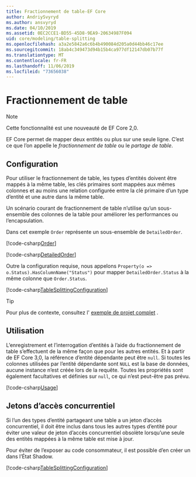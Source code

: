 ```yaml
---
title: Fractionnement de table-EF Core
author: AndriySvyryd
ms.author: ansvyryd
ms.date: 04/10/2019
ms.assetid: 0EC2CCE1-BD55-45D8-9EA9-20634987F094
uid: core/modeling/table-splitting
ms.openlocfilehash: a3a2e5842a6c6b4b490084d205a0d44bb46c17ee
ms.sourcegitcommit: 18ab4c349473d94b15b4ca977df12147db07b77f
ms.translationtype: MT
ms.contentlocale: fr-FR
ms.lasthandoff: 11/06/2019
ms.locfileid: "73656038"
---
```

# <a name="table-splitting"></a>Fractionnement de table

>[!NOTE]
> Cette fonctionnalité est une nouveauté de EF Core 2,0.

EF Core permet de mapper deux entités ou plus sur une seule ligne. C’est ce que l’on appelle le _fractionnement de table_ ou le _partage de table_.

## <a name="configuration"></a>Configuration

Pour utiliser le fractionnement de table, les types d’entités doivent être mappés à la même table, les clés primaires sont mappées aux mêmes colonnes et au moins une relation configurée entre la clé primaire d’un type d’entité et une autre dans la même table.

Un scénario courant de fractionnement de table n’utilise qu’un sous-ensemble des colonnes de la table pour améliorer les performances ou l’encapsulation.

Dans cet exemple `Order` représente un sous-ensemble de `DetailedOrder`.

[!code-csharp[Order](../../../samples/core/Modeling/TableSplitting/Order.cs?name=Order)]

[!code-csharp[DetailedOrder](../../../samples/core/Modeling/TableSplitting/DetailedOrder.cs?name=DetailedOrder)]

Outre la configuration requise, nous appelons `Property(o => o.Status).HasColumnName("Status")` pour mapper `DetailedOrder.Status` à la même colonne que `Order.Status`.

[!code-csharp[TableSplittingConfiguration](../../../samples/core/Modeling/TableSplitting/TableSplittingContext.cs?name=TableSplitting&highlight=3)]

> [!TIP]
> Pour plus de contexte, consultez l' [exemple de projet complet](https://github.com/aspnet/EntityFramework.Docs/tree/master/samples/core/Modeling/TableSplitting) .

## <a name="usage"></a>Utilisation

L’enregistrement et l’interrogation d’entités à l’aide du fractionnement de table s’effectuent de la même façon que pour les autres entités. Et à partir de EF Core 3,0, la référence d’entité dépendante peut être `null`. Si toutes les colonnes utilisées par l’entité dépendante sont `NULL` est la base de données, aucune instance n’est créée lors de la requête. Toutes les propriétés sont également facultatives et définies sur `null`, ce qui n’est peut-être pas prévu.

[!code-csharp[Usage](../../../samples/core/Modeling/TableSplitting/Program.cs?name=Usage)]

## <a name="concurrency-tokens"></a>Jetons d’accès concurrentiel

Si l’un des types d’entité partageant une table a un jeton d’accès concurrentiel, il doit être inclus dans tous les autres types d’entité pour éviter une valeur de jeton d’accès concurrentiel obsolète lorsqu’une seule des entités mappées à la même table est mise à jour.

Pour éviter de l’exposer au code consommateur, il est possible d’en créer un dans l’État Shadow.

[!code-csharp[TableSplittingConfiguration](../../../samples/core/Modeling/TableSplitting/TableSplittingContext.cs?name=ConcurrencyToken&highlight=2)]
